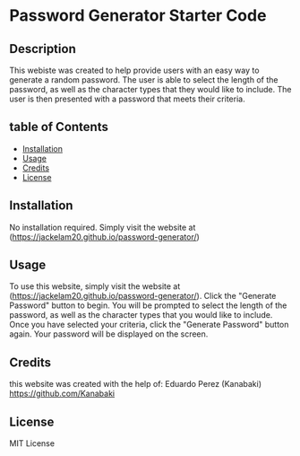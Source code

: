 # Password Generator Starter Code

## Description
This webiste was created to help provide users with an easy way to generate a random password. The user is able to select the length of the password, as well as the character types that they would like to include. The user is then presented with a password that meets their criteria.

## table of Contents
* [Installation](#installation)
* [Usage](#usage)
* [Credits](#credits)
* [License](#license)

## Installation
No installation required. Simply visit the website at (https://jackelam20.github.io/password-generator/)

## Usage
To use this website, simply visit the website at (https://jackelam20.github.io/password-generator/). Click the "Generate Password" button to begin. You will be prompted to select the length of the password, as well as the character types that you would like to include. Once you have selected your criteria, click the "Generate Password" button again. Your password will be displayed on the screen.

## Credits
this website was created with the help of:
Eduardo Perez (Kanabaki) https://github.com/Kanabaki

## License
MIT License

